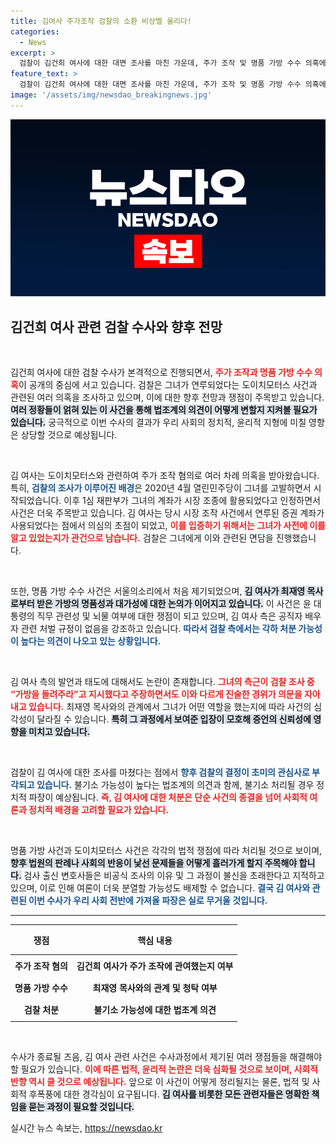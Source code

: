 ```yaml
---
title: 김여사 주가조작 검찰의 소환 비상벨 울리다!
categories:
  - News
excerpt: >
  검찰이 김건희 여사에 대한 대면 조사를 마친 가운데, 주가 조작 및 명품 가방 수수 의혹에 대한 결론이 임박했습니다. 불기소 전망이 지배적이며, 비공식 조사와 관련된 논란이 일고 있습니다. 김 여사의 해명이 오락가락하며 윤리적 비난을 초래하고 있어 향후 법적 책임 논의에 귀추가 주목됩니다.
feature_text: >
  검찰이 김건희 여사에 대한 대면 조사를 마친 가운데, 주가 조작 및 명품 가방 수수 의혹에 대한 결론이 임박했습니다. 불기소 전망이 지배적이며, 비공식 조사와 관련된 논란이 일고 있습니다. 김 여사의 해명이 오락가락하며 윤리적 비난을 초래하고 있어 향후 법적 책임 논의에 귀추가 주목됩니다.
image: '/assets/img/newsdao_breakingnews.jpg'
---
```


<p><img src="/assets/img/newsdao_breakingnews.jpg" alt="koreaapp 속보" /></p>

<h2 data-ke-size="size26">김건희 여사 관련 검찰 수사와 향후 전망</h2>

<p data-ke-size="size16">&nbsp;</p>

<p>김건희 여사에 대한 검찰 수사가 본격적으로 진행되면서, <b><span style="color: #ee2323;">주가 조작과 명품 가방 수수 의혹</span></b>이 공개의 중심에 서고 있습니다. 검찰은 그녀가 연루되었다는 도이치모터스 사건과 관련된 여러 의혹을 조사하고 있으며, 이에 대한 향후 전망과 쟁점이 주목받고 있습니다. <b><span style="background-color: #21538527;">여러 정황들이 얽혀 있는 이 사건을 통해 법조계의 의견이 어떻게 변할지 지켜볼 필요가 있습니다.</span></b> 궁극적으로 이번 수사의 결과가 우리 사회의 정치적, 윤리적 지형에 미칠 영향은 상당할 것으로 예상됩니다. </p>

<p data-ke-size="size16">&nbsp;</p>

<p>김 여사는 도이치모터스와 관련하여 주가 조작 혐의로 여러 차례 의혹을 받아왔습니다. 특히, <b><span style="color: #1a5490;">검찰의 조사가 이루어진 배경</span></b>은 2020년 4월 열린민주당이 그녀를 고발하면서 시작되었습니다. 이후 1심 재판부가 그녀의 계좌가 시장 조종에 활용되었다고 인정하면서 사건은 더욱 주목받고 있습니다. 김 여사는 당시 시장 조작 사건에서 연루된 증권 계좌가 사용되었다는 점에서 의심의 초점이 되었고, <b><span style="color: #ee2323;">이를 입증하기 위해서는 그녀가 사전에 이를 알고 있었는지가 관건으로 남습니다.</span></b> 검찰은 그녀에게 이와 관련된 면담을 진행했습니다. </p>

<p data-ke-size="size16">&nbsp;</p>

<p>또한, 명품 가방 수수 사건은 서울의소리에서 처음 제기되었으며, <b><span style="background-color: #21538527;">김 여사가 최재영 목사로부터 받은 가방의 명품성과 대가성에 대한 논의가 이어지고 있습니다.</span></b> 이 사건은 윤 대통령의 직무 관련성 및 뇌물 여부에 대한 쟁점이 되고 있으며, 김 여사 측은 공직자 배우자 관련 처벌 규정이 없음을 강조하고 있습니다. <b><span style="color: #1a5490;">따라서 검찰 측에서는 각하 처분 가능성이 높다는 의견이 나오고 있는 상황입니다.</span></b> </p>

<p data-ke-size="size16">&nbsp;</p>

<p>김 여사 측의 발언과 태도에 대해서도 논란이 존재합니다. <b><span style="color: #ee2323;">그녀의 측근이 검찰 조사 중 “가방을 돌려주라”고 지시했다고 주장하면서도 이와 다르게 진술한 경위가 의문을 자아내고 있습니다.</span></b> 최재영 목사와의 관계에서 그녀가 어떤 역할을 했는지에 따라 사건의 심각성이 달라질 수 있습니다. <b><span style="background-color: #21538527;">특히 그 과정에서 보여준 입장이 모호해 증언의 신뢰성에 영향을 미치고 있습니다.</span></b> </p>

<p data-ke-size="size16">&nbsp;</p>

<p>검찰이 김 여사에 대한 조사를 마쳤다는 점에서 <b><span style="color: #1a5490;">향후 검찰의 결정이 초미의 관심사로 부각되고 있습니다.</span></b> 불기소 가능성이 높다는 법조계의 의견과 함께, 불기소 처리될 경우 정치적 파장이 예상됩니다. <b><span style="color: #ee2323;">즉, 김 여사에 대한 처분은 단순 사건의 종결을 넘어 사회적 여론과 정치적 배경을 고려할 필요가 있습니다.</span></b> </p>

<p data-ke-size="size16">&nbsp;</p>

<p>명품 가방 사건과 도이치모터스 사건은 각각의 법적 쟁점에 따라 처리될 것으로 보이며, <b><span style="background-color: #21538527;">향후 법원의 판례나 사회의 반응이 낯선 문제들을 어떻게 흘러가게 할지 주목해야 합니다.</span></b> 검사 출신 변호사들은 비공식 조사의 이유 및 그 과정이 불신을 초래한다고 지적하고 있으며, 이로 인해 여론이 더욱 분열할 가능성도 배제할 수 없습니다. <b><span style="color: #1a5490;">결국 김 여사와 관련된 이번 수사가 우리 사회 전반에 가져올 파장은 실로 무거울 것입니다.</span></b> </p>

<hr/>

<table style="width: 100%; border-collapse: collapse;">
    <thead>
        <tr>
            <th style="text-align: center; height: 40px;"><b>쟁점</b></th>
            <th style="text-align: center; height: 40px;"><b>핵심 내용</b></th>
        </tr>
    </thead>
    <tbody>
        <tr>
            <td style="text-align: center; height: 30px;"><b>주가 조작 혐의</b></td>
            <td style="text-align: center; height: 30px;"><b>김건희 여사가 주가 조작에 관여했는지 여부</b></td>
        </tr>
        <tr>
            <td style="text-align: center; height: 30px;"><b>명품 가방 수수</b></td>
            <td style="text-align: center; height: 30px;"><b>최재영 목사와의 관계 및 청탁 여부</b></td>
        </tr>
        <tr>
            <td style="text-align: center; height: 30px;"><b>검찰 처분</b></td>
            <td style="text-align: center; height: 30px;"><b>불기소 가능성에 대한 법조계 의견</b></td>
        </tr>
    </tbody>
</table>

<p data-ke-size="size16">&nbsp;</p>

<p>수사가 종료될 즈음, 김 여사 관련 사건은 수사과정에서 제기된 여러 쟁점들을 해결해야 할 필요가 있습니다. <b><span style="color: #ee2323;">이에 따른 법적, 윤리적 논란은 더욱 심화될 것으로 보이며, 사회적 반향 역시 클 것으로 예상됩니다.</span></b> 앞으로 이 사건이 어떻게 정리될지는 물론, 법적 및 사회적 후폭풍에 대한 경각심이 요구됩니다. <b><span style="background-color: #21538527;">김 여사를 비롯한 모든 관련자들은 명확한 책임을 묻는 과정이 필요할 것입니다.</span></b></p>
실시간 뉴스 속보는, <a href="https://newsdao.kr" rel="dofollow">https://newsdao.kr</a>


